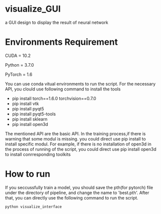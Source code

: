 # visualize_GUI
a GUI design to display the result of neural network

# Environments Requirement
CUDA = 10.2

Python = 3.7.0

PyTorch = 1.6

You can use conda vitual environments to run the script. For the necessary API, you clould use following command to install the tools
   * pip install torch==1.6.0 torchvision==0.7.0
   * pip install vtk
   * pip install pyqt5
   * pip install pyqt5-tools 
   * pip install sklearn
   * pip install open3d

The mentioned API are the basic API. In the training  process,if there is warning that some modul is missing. you could direct use pip install to install specific modul.
For example, if there is no installation of open3d in the process of running of the script, you could direct use pip install open3d to install conrresponding toolkits


# How to run
If you seccussfully train a model, you should save the pth(for pytorch) file under the directory of pipeline, and change the name to 'best.pth'. After that, you can directly use the following command to run the script.
```
python visualize_interface
```
